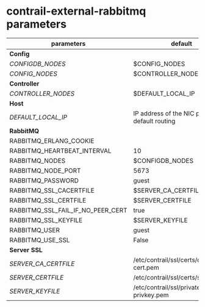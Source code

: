 # contrail-external-rabbitmq parameters

| parameters                        | default                                        |
| --------------------------------- | ---------------------------------------------- |
| **Config**                        |                                                |
| *CONFIGDB_NODES*                  | $CONFIG_NODES                                  |
| *CONFIG_NODES*                    | $CONTROLLER_NODES                              |
| **Controller**                    |                                                |
| *CONTROLLER_NODES*                | $DEFAULT_LOCAL_IP                              |
| **Host**                          |                                                |
| *DEFAULT_LOCAL_IP*                | IP address of the NIC performs default routing |
| **RabbitMQ**                      |                                                |
| RABBITMQ_ERLANG_COOKIE            |                                                |
| RABBITMQ_HEARTBEAT_INTERVAL       | 10                                             |
| RABBITMQ_NODES                    | $CONFIGDB_NODES                                |
| RABBITMQ_NODE_PORT                | 5673                                           |
| RABBITMQ_PASSWORD                 | guest                                          |
| RABBITMQ_SSL_CACERTFILE           | $SERVER_CA_CERTFILE                            |
| RABBITMQ_SSL_CERTFILE             | $SERVER_CERTFILE                               |
| RABBITMQ_SSL_FAIL_IF_NO_PEER_CERT | true                                           |
| RABBITMQ_SSL_KEYFILE              | $SERVER_KEYFILE                                |
| RABBITMQ_USER                     | guest                                          |
| RABBITMQ_USE_SSL                  | False                                          |
| **Server SSL**                    |                                                |
| *SERVER_CA_CERTFILE*              | /etc/contrail/ssl/certs/ca-cert.pem            |
| *SERVER_CERTFILE*                 | /etc/contrail/ssl/certs/server.pem             |
| *SERVER_KEYFILE*                  | /etc/contrail/ssl/private/server-privkey.pem   |